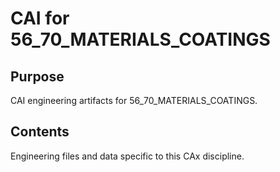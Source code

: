 # CAI for 56_70_MATERIALS_COATINGS

## Purpose
CAI engineering artifacts for 56_70_MATERIALS_COATINGS.

## Contents
Engineering files and data specific to this CAx discipline.
